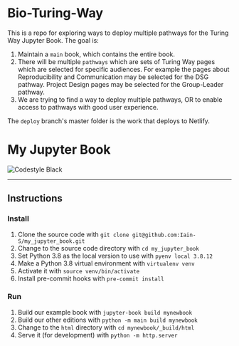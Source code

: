 # Bio-Turing-Way

This is a repo for exploring ways to deploy multiple pathways for the Turing Way Jupyter Book.
The goal is:

1. Maintain a `main` book, which contains the entire book.
2. There will be multiple `pathways` which are sets of Turing Way pages which are selected for specific audiences. For example the pages about Reproducibility and Communication may be selected for the DSG pathway. Project Design pages may be selected for the Group-Leader pathway.
3. We are trying to find a way to deploy multiple pathways, OR to enable access to pathways with good user experience.

The `deploy` branch's master folder is the work that deploys to Netlify.

# My Jupyter Book

![Codestyle Black](https://img.shields.io/badge/code%20style-black-000000.svg)

----------------------------------------------------------------

## Instructions

### Install

1. Clone the source code with `git clone git@github.com:Iain-S/my_jupyter_book.git`
1. Change to the source code directory with `cd my_jupyter_book`
1. Set Python 3.8 as the local version to use with `pyenv local 3.8.12`
1. Make a Python 3.8 virtual environment with `virtualenv venv`
1. Activate it with `source venv/bin/activate`
1. Install pre-commit hooks with `pre-commit install`

### Run

1. Build our example book with `jupyter-book build mynewbook`
1. Build our other editions with `python -m main build mynewbook`
1. Change to the `html` directory with `cd mynewbook/_build/html`
1. Serve it (for development) with `python -m http.server`
